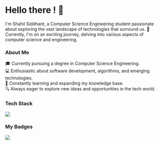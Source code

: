 # Hello there ! 👋
<p>I'm Shahil Siddhant, a Computer Science Engineering student passionate about exploring the vast landscape of technologies that surround us. 🌟 Currently, I'm on an exciting journey, delving into various aspects of computer science and engineering.</p>

<h3>About Me </h3>
<p>🎓 Currently pursuing a degree in Computer Science Engineering.<br/>
💻 Enthusiastic about software development, algorithms, and emerging technologies.<br/>
🌱 Constantly learning and expanding my knowledge base.<br/>
🔍 Always eager to explore new ideas and opportunities in the tech world.</p>

<h3>Tech Stack</h3>
<img src="https://img.shields.io/badge/ChatGPT-74aa9c?style=for-the-badge&logo=openai&logoColor=white"></img>

<h3>My Badges</h3>
<img src="https://camo.githubusercontent.com/97925ab……656e747…" data-canonical-src="https://learn.microsoft.com/en-us/training/achievements/github-introduction-products.svg" style="max-width: 100%;">
